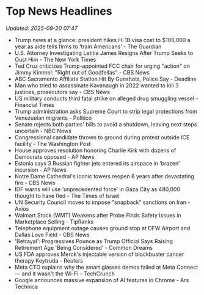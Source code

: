 # Top News Headlines

_Updated: 2025-09-20 07:47_

- Trump news at a glance: president hikes H-1B visa cost to $100,000 a year as aide tells firms to ‘train Americans’ - The Guardian
- U.S. Attorney Investigating Letitia James Resigns After Trump Seeks to Oust Him - The New York Times
- Ted Cruz criticizes Trump-appointed FCC chair for urging "action" on Jimmy Kimmel: "Right out of Goodfellas" - CBS News
- ABC Sacramento Affiliate Station Hit By Gunshots, Police Say - Deadline
- Man who tried to assassinate Kavanaugh in 2022 wanted to kill 3 justices, prosecutors say - CBS News
- US military conducts third fatal strike on alleged drug smuggling vessel - Financial Times
- Trump administration asks Supreme Court to strip legal protections from Venezuelan migrants - Politico
- Senate rejects both parties' bills to avoid a shutdown, leaving next steps uncertain - NBC News
- Congressional candidate thrown to ground during protest outside ICE facility - The Washington Post
- House approves resolution honoring Charlie Kirk with dozens of Democrats opposed - AP News
- Estonia says 3 Russian fighter jets entered its airspace in ‘brazen’ incursion - AP News
- Notre Dame Cathedral's iconic towers reopen 6 years after devastating fire - CBS News
- IDF warns will use ‘unprecedented force’ in Gaza City as 480,000 thought to have fled - The Times of Israel
- UN Security Council moves to impose "snapback" sanctions on Iran - Axios
- Walmart Stock (WMT) Weakens after Probe Finds Safety Issues in Marketplace Selling - TipRanks
- Telephone equipment outage causes ground stop at DFW Airport and Dallas Love Field - CBS News
- 'Betrayal': Progressives Pounce as Trump Official Says Raising Retirement Age 'Being Considered' - Common Dreams
- US FDA approves Merck's injectable version of blockbuster cancer therapy Keytruda - Reuters
- Meta CTO explains why the smart glasses demos failed at Meta Connect — and it wasn't the Wi-Fi - TechCrunch
- Google announces massive expansion of AI features in Chrome - Ars Technica